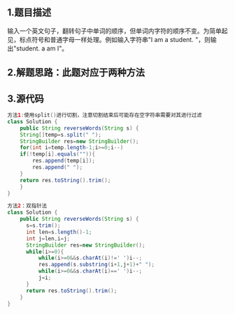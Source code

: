 ## 1.题目描述
输入一个英文句子，翻转句子中单词的顺序，但单词内字符的顺序不变。为简单起见，标点符号和普通字母一样处理。例如输入字符串"I am a student. "，则输出"student. a am I"。

## 2.解题思路：此题对应于两种方法
   




## 3.源代码
```java
方法1:使用split()进行切割，注意切割结束后可能存在空字符串需要对其进行过滤
class Solution {
    public String reverseWords(String s) {
    String[]temp=s.split(" ");
    StringBuilder res=new StringBuilder();
    for(int i=temp.length-1;i>=0;i--)
    if(!temp[i].equals("")){
        res.append(temp[i]);
        res.append(" ");
    }
    return res.toString().trim();
    }
}
```

```java
方法2：双指针法
class Solution {
    public String reverseWords(String s) {
      s=s.trim();
      int len=s.length()-1;
      int j=len,i=j;
      StringBuilder res=new StringBuilder();
      while(i>=0){
          while(i>=0&&s.charAt(i)!=' ')i--;
          res.append(s.substring(i+1,j+1)+" ");
          while(i>=0&&s.charAt(i)==' ')i--;
          j=i;
      }
      return res.toString().trim();
    }
}
```
